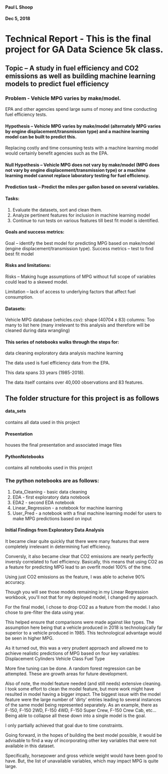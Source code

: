 #### Paul L Shoop
#### Dec 5,  2018

# Technical Report - This is the final project for GA Data Science 5k class.

## Topic – A study in fuel efficiency and CO2 emissions as well as building machine learning models to predict fuel efficiency

### Problem - Vehicle MPG varies by make/model. 
EPA and other agencies spend large sums of money and time conducting fuel efficiency tests.

#### Hypothesis – Vehicle MPG varies by make/model (alternately MPG varies by engine displacement/transmission type) and a machine learning model can be built to predict this.
Replacing costly and time consuming tests with a machine learning model would certainly benefit agencies such as the EPA.

#### Null Hypothesis – Vehicle MPG does not vary by make/model (MPG does not vary by engine displacement/transmission type) or a machine learning model cannot replace laboratory testing for fuel efficiency.

#### Prediction task – Predict the miles per gallon based on several variables.

#### Tasks: 
1) Evaluate the datasets, sort and clean them.
2) Analyze pertinent features for inclusion in machine learning model
3) Continue to run tests on various features till best fit model is identified.

#### Goals and success metrics:
Goal – identify the best model for predicting MPG based on make/model (engine displacement/transmission type).
Success metrics – test to find best fit model

#### Risks and limitations:
Risks – Making huge assumptions of MPG without full scope of variables could lead to a skewed model.

Limitation – lack of access to underlying factors that affect fuel consumption. 

#### Datasets:
Vehicle MPG database (vehicles.csv): 
shape (40704 x 83)
columns: Too many to list here (many irrelevant to this analysis and therefore will be cleaned during data wrangling)

#### This series of notebooks walks through the steps for:
data cleaning
exploratory data analysis
machine learning

The data used is fuel efficiency data from the EPA.

This data spans 33 years (1985-2018).

The data itself contains over 40,000 observations
and 83 features.

## The folder structure for this project is as follows
#### data_sets 
contains all data used in this project

#### Presentation
houses the final presentation and associated image files

#### PythonNotebooks 
contains all notebooks used in this project

### The python notebooks are as follows:
1) Data_Cleaning - basic data cleaning
2) EDA - first exploratory data notebook
3) EDA2 - second EDA notebook
4) Linear_Regression - a notebook for machine learning
5) User_Pred - a notebook with a final machine learning
model for users to make MPG predictions based on input

#### Initial Findings from Exploratory Data Analysis
It became clear quite quickly that there were many features that were completely irrelevant in determining fuel efficiency.

Conversly, it also became clear that CO2 emissions are nearly perfectly inversly correlated to fuel efficiency. 
Basically, this means that using CO2 as a feature for predicting MPG lead to an overfit model 100% of the time.

Using just CO2 emissions as the feature, I was able to acheive 90% accuracy. 

Though you will see those models remaining in my Linear Regression workbook, you'll not that for my deployed model, I changed my approach.

For the final model, I chose to drop CO2 as a feature from the model. I also chose to pre-filter the data using year.

This helped ensure that comparisons were made against like types.  The assumption here being that a vehicle produced in 2018 is technologically far superior to a vehicle produced in 1985. This technological advantage would be seen in higher MPG.

As it turned out, this was a very prudent approach and allowed me to achieve realistic predictions of MPG based on four key variables:
Displacement
Cylinders
Vehicle Class
Fuel Type

More fine tuning can be done. A random forest regression can be attempted. These are growth areas for future development.

Also of note, the model feature needed (and still needs) extensive cleaning. I took some effort to clean the model feature, but more work might have resulted in model having a bigger impact.
The biggest issue with the model feature were the large number of 'dirty' entries leading to several instances of the same model being represented separately.
As an example, there as F-150, F-150 2WD, F-150 4WD, F-150 Super Crew, F-150 Crew Cab, etc... Being able to collapse all these down into a single model is the goal.

I only partially achieved that goal due to time constraints.

Going forward, in the hopes of building the best model possible, it would be advisable to find a way of incorporating other key variables that were not available in this dataset.

Specifically, horsepower and gross vehicle weight would have been good to have. But, the list of unavailable variables, which may impact MPG is quite large.
